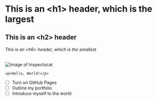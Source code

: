 # This is an \<h1\> header, which is the largest
## This is an \<h2\> header
###### This is an \<h6\> header, which is the smallest

![Image of Inspectocat](https://octodex.github.com/images/inspectocat.jpg)

```
<p>Hello, World!</p>
```

- [ ] Turn on GitHub Pages
- [ ] Outline my portfolio
- [ ] Introduce myself to the world
